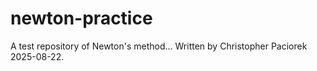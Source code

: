 # newton-practice
A test repository of Newton's method...
Written by Christopher Paciorek 2025-08-22.
